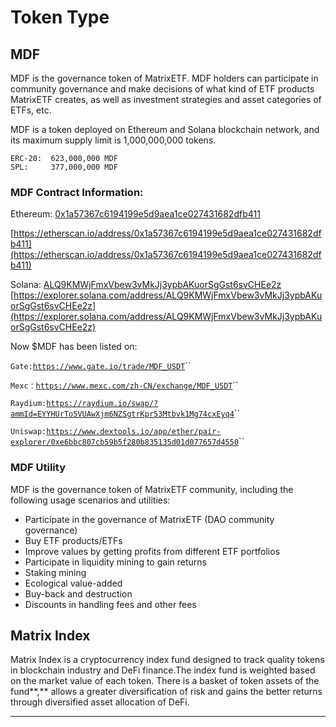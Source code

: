 # Token Type

## MDF

MDF is the governance token of MatrixETF. MDF holders can participate in community governance and make decisions of what kind of ETF products MatrixETF creates, as well as investment strategies and asset categories of ETFs, etc.

MDF is a token deployed on Ethereum and Solana blockchain network, and its maximum supply limit is 1,000,000,000 tokens.

```
ERC-20:  623,000,000 MDF
SPL:     377,000,000 MDF
```

### MDF Contract Information:

Ethereum: [0x1a57367c6194199e5d9aea1ce027431682dfb411](https://etherscan.io/address/0x1a57367c6194199e5d9aea1ce027431682dfb411)

[https://etherscan.io/address/0x1a57367c6194199e5d9aea1ce027431682dfb411](https://etherscan.io/address/0x1a57367c6194199e5d9aea1ce027431682dfb411)

Solana: [ALQ9KMWjFmxVbew3vMkJj3ypbAKuorSgGst6svCHEe2z](https://explorer.solana.com/address/ALQ9KMWjFmxVbew3vMkJj3ypbAKuorSgGst6svCHEe2z/largest)\
[https://explorer.solana.com/address/ALQ9KMWjFmxVbew3vMkJj3ypbAKuorSgGst6svCHEe2z](https://explorer.solana.com/address/ALQ9KMWjFmxVbew3vMkJj3ypbAKuorSgGst6svCHEe2z)

Now $MDF has been listed on:

`Gate:`[`https://www.gate.io/trade/MDF_USDT`](https://www.gate.io/trade/MDF\_USDT)``

`Mexc：`[`https://www.mexc.com/zh-CN/exchange/MDF_USDT`](https://www.mexc.com/zh-CN/exchange/MDF\_USDT)``

`Raydium:`[`https://raydium.io/swap/?ammId=EYYHUrTo5VUAwXjm6NZSgtrKpr53Mtbvk1Mg74cxEyq4`](https://raydium.io/swap/?ammId=EYYHUrTo5VUAwXjm6NZSgtrKpr53Mtbvk1Mg74cxEyq4)``

`Uniswap:`[`https://www.dextools.io/app/ether/pair-explorer/0xe6bbc807cb59b5f280b835135d01d077657d4550`](https://www.dextools.io/app/ether/pair-explorer/0xe6bbc807cb59b5f280b835135d01d077657d4550)``

### **MDF Utility**

MDF is the governance token of MatrixETF community, including the following usage scenarios and utilities:

* Participate in the governance of MatrixETF (DAO community governance)
* Buy ETF products/ETFs
* Improve values by getting profits from different ETF portfolios
* Participate in liquidity mining to gain returns
* Staking mining
* Ecological value-added
* Buy-back and destruction
* Discounts in handling fees and other fees

## **Matrix Index**

Matrix Index is a cryptocurrency index fund designed to track quality tokens in blockchain industry and DeFi finance.The index fund is weighted based on the market value of each token. There is a basket of token assets of the fund**,** allows a greater diversification of risk and gains the better returns through diversified asset allocation of DeFi.

****
